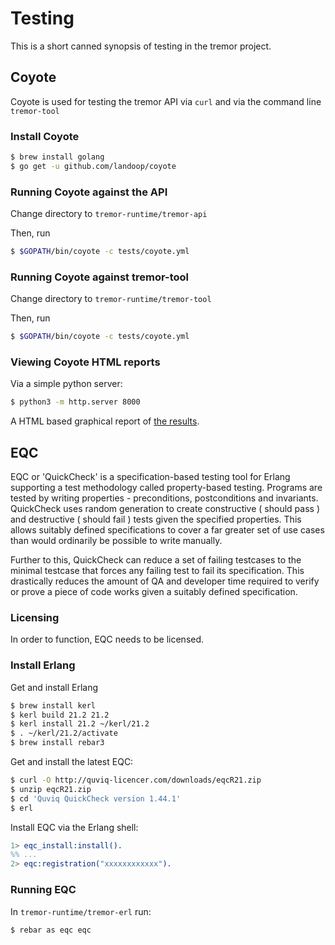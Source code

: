 # Testing

This is a short canned synopsis of testing in the tremor project.

## Coyote

Coyote is used for testing the tremor API via `curl` and via the command line `tremor-tool`

### Install Coyote

```bash
$ brew install golang
$ go get -u github.com/landoop/coyote
```

### Running Coyote against the API

Change directory to `tremor-runtime/tremor-api`

Then, run

```bash
$ $GOPATH/bin/coyote -c tests/coyote.yml
```

### Running Coyote against tremor-tool

Change directory to `tremor-runtime/tremor-tool`

Then, run

```bash
$ $GOPATH/bin/coyote -c tests/coyote.yml
```

### Viewing Coyote HTML reports

Via a simple python server:

```bash
$ python3 -m http.server 8000
```

A HTML based graphical report of [the results](http://0.0.0.0:8000/coyote.html).

## EQC

EQC or 'QuickCheck' is a specification-based testing tool for Erlang supporting a
test methodology called property-based testing. Programs are tested by writing
properties - preconditions, postconditions and invariants. QuickCheck uses random
generation to create constructive ( should pass ) and destructive ( should fail )
tests given the specified properties. This allows suitably defined specifications to
cover a far greater set of use cases than would ordinarily be possible to write manually.

Further to this, QuickCheck can reduce a set of failing testcases to the minimal testcase
that forces any failing test to fail its specification. This drastically reduces the amount
of QA and developer time required to verify or prove a piece of code works given a suitably
defined specification.

### Licensing

In order to function, EQC needs to be licensed.

### Install Erlang

Get and install Erlang

```bash
$ brew install kerl
$ kerl build 21.2 21.2
$ kerl install 21.2 ~/kerl/21.2
$ . ~/kerl/21.2/activate
$ brew install rebar3
```

Get and install the latest EQC:

```bash
$ curl -O http://quviq-licencer.com/downloads/eqcR21.zip
$ unzip eqcR21.zip
$ cd 'Quviq QuickCheck version 1.44.1'
$ erl
```

Install EQC via the Erlang shell:

```erl
1> eqc_install:install().
%% ...
2> eqc:registration("xxxxxxxxxxxx").
```

### Running EQC

In `tremor-runtime/tremor-erl` run:

```bash
$ rebar as eqc eqc
```

